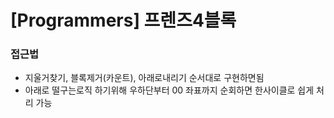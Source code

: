 # [Programmers] 프렌즈4블록

### 접근법

- 지울거찾기, 블록제거(카운트), 아래로내리기 순서대로 구현하면됨
- 아래로 떨구는로직 하기위해 우하단부터 00 좌표까지 순회하면 한사이클로 쉽게 처리 가능